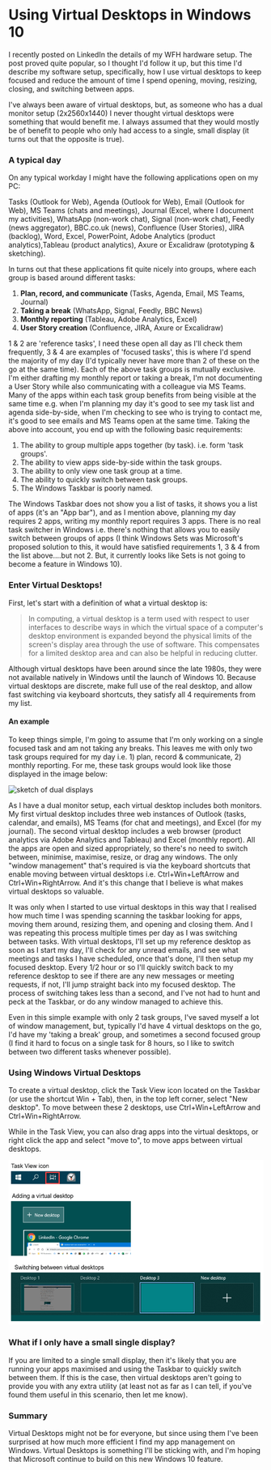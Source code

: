 # Using Virtual Desktops in Windows 10

I recently posted on LinkedIn the details of my WFH hardware setup. The post proved quite popular, so I thought I'd follow it up, but this time I'd describe my software setup, specifically, how I use virtual desktops to keep focused and reduce the amount of time I spend opening, moving, resizing, closing, and switching between apps.

I've always been aware of virtual desktops, but, as someone who has a dual monitor setup (2x2560x1440) I never thought virtual desktops were something that would benefit me. I always assumed that they would mostly be of benefit to people who only had access to a single, small display (it turns out that the opposite is true).

### A typical day

On any typical workday I might have the following applications open on my PC:

Tasks (Outlook for Web), Agenda (Outlook for Web), Email (Outlook for Web), MS Teams (chats and meetings), Journal (Excel, where I document my activities), WhatsApp (non-work chat), Signal (non-work chat), Feedly (news aggregator), BBC.co.uk (news), Confluence (User Stories), JIRA (backlog), Word, Excel, PowerPoint, Adobe Analytics (product analytics),Tableau (product analytics), Axure or Excalidraw (prototyping & sketching).

In turns out that these applications fit quite nicely into groups, where each group is based around different tasks:

1.  **Plan, record, and communicate** (Tasks, Agenda, Email, MS Teams, Journal)
2.  **Taking a break** (WhatsApp, Signal, Feedly, BBC News)
3.  **Monthly reporting** (Tableau, Adobe Analytics, Excel)
4.  **User Story creation** (Confluence, JIRA, Axure or Excalidraw)

1 & 2 are 'reference tasks', I need these open all day as I'll check them frequently, 3 & 4 are examples of 'focused tasks', this is where I'd spend the majority of my day (I'd typically never have more than 2 of these on the go at the same time). Each of the above task groups is mutually exclusive. I'm either drafting my monthly report or taking a break, I'm not documenting a User Story while also communicating with a colleague via MS Teams. Many of the apps within each task group benefits from being visible at the same time e.g. when I'm planning my day it's good to see my task list and agenda side-by-side, when I'm checking to see who is trying to contact me, it's good to see emails and MS Teams open at the same time. Taking the above into account, you end up with the following basic requirements:

1.  The ability to group multiple apps together (by task). i.e. form 'task groups'.
2.  The ability to view apps side-by-side within the task groups.
3.  The ability to only view one task group at a time.
4.  The ability to quickly switch between task groups.
5.  The Windows Taskbar is poorly named.

The Windows Taskbar does not show you a list of tasks, it shows you a list of apps (it's an "App bar"), and as I mention above, planning my day requires 2 apps, writing my monthly report requires 3 apps. There is no real task switcher in Windows i.e. there's nothing that allows you to easily switch between groups of apps (I think Windows Sets was Microsoft's proposed solution to this, it would have satisfied requirements 1, 3 & 4 from the list above....but not 2. But, it currently looks like Sets is not going to become a feature in Windows 10).

### Enter Virtual Desktops!

First, let's start with a definition of what a virtual desktop is:

> In computing, a virtual desktop is a term used with respect to user interfaces to describe ways in which the virtual space of a computer's desktop environment is expanded beyond the physical limits of the screen's display area through the use of software. This compensates for a limited desktop area and can also be helpful in reducing clutter.

Although virtual desktops have been around since the late 1980s, they were not available natively in Windows until the launch of Windows 10. Because virtual desktops are discrete, make full use of the real desktop, and allow fast switching via keyboard shortcuts, they satisfy all 4 requirements from my list.

#### An example

To keep things simple, I'm going to assume that I'm only working on a single focused task and am not taking any breaks. This leaves me with only two task groups required for my day i.e. 1) plan, record & communicate, 2) monthly reporting. For me, these task groups would look like those displayed in the image below:

![sketch of dual displays](images/article2figure1.png)

As I have a dual monitor setup, each virtual desktop includes both monitors. My first virtual desktop includes three web instances of Outlook (tasks, calendar, and emails), MS Teams (for chat and meetings), and Excel (for my journal). The second virtual desktop includes a web browser (product analytics via Adobe Analytics and Tableau) and Excel (monthly report). All the apps are open and sized appropriately, so there's no need to switch between, minimise, maximise, resize, or drag any windows. The only "window management" that's required is via the keyboard shortcuts that enable moving between virtual desktops i.e. Ctrl+Win+LeftArrow and Ctrl+Win+RightArrow. And it's this change that I believe is what makes virtual desktops so valuable.

It was only when I started to use virtual desktops in this way that I realised how much time I was spending scanning the taskbar looking for apps, moving them around, resizing them, and opening and closing them. And I was repeating this process multiple times per day as I was switching between tasks. With virtual desktops, I'll set up my reference desktop as soon as I start my day, I'll check for any unread emails, and see what meetings and tasks I have scheduled, once that's done, I'll then setup my focused desktop. Every 1/2 hour or so I'll quickly switch back to my reference desktop to see if there are any new messages or meeting requests, if not, I'll jump straight back into my focused desktop. The process of switching takes less than a second, and I've not had to hunt and peck at the Taskbar, or do any window managed to achieve this.

Even in this simple example with only 2 task groups, I've saved myself a lot of window management, but, typically I'd have 4 virtual desktops on the go, I'd have my 'taking a break' group, and sometimes a second focused group (I find it hard to focus on a single task for 8 hours, so I like to switch between two different tasks whenever possible).

### Using Windows Virtual Desktops

To create a virtual desktop, click the Task View icon located on the Taskbar (or use the shortcut Win + Tab), then, in the top left corner, select "New desktop". To move between these 2 desktops, use Ctrl+Win+LeftArrow and Ctrl+Win+RightArrow.

While in the Task View, you can also drag apps into the virtual desktops, or right click the app and select "move to", to move apps between virtual desktops.

![sketch of dual displays](images/article2figure2.png)



### What if I only have a small single display?

If you are limited to a single small display, then it's likely that you are running your apps maximised and using the Taskbar to quickly switch between them. If this is the case, then virtual desktops aren't going to provide you with any extra utility (at least not as far as I can tell, if you've found them useful in this scenario, then let me know).

### Summary

Virtual Desktops might not be for everyone, but since using them I've been surprised at how much more efficient I find my app management on Windows. Virtual Desktops is something I'll be sticking with, and I'm hoping that Microsoft continue to build on this new Windows 10 feature.